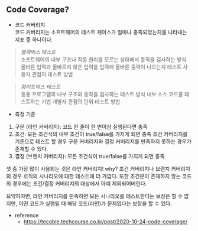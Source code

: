 ## Code Coverage?

* 코드 커버리지  
  코드 커버리지는 소프트웨어의 테스트 케이스가 얼마나 충족되었는지를 나타내는 지표 중 하나이다.

> *블랙박스 테스트*  
> 소프트웨어의 내부 구조나 작동 원리를 모르는 상태에서 동작을 검사하는 방식
> 올바른 입력과 올바르지 않은 입력을 입력해 올바른 출력이 나오는지 테스트
> 사용자 관점의 테스트 방법

> *화이트박스 테스트*  
> 응용 프로그램의 내부 구조와 동작을 검사하는 테스트 방식
> 내부 소스 코드를 테스트하는 기법
> 개발자 관점의 단위 테스트 방법

* 측정 기준
1. 구문 (라인 커버리지): 코드 한 줄이 한 번이상 실행된다면 충족
2. 조건: 모든 조건식의 내부 조건이 true/false를 가지게 되면 충족
   조건 커버리지를 기준으로 테스트 할 경우 구문 커버리지와 결정 커버리지를 만족하지 못하는 경우가 존재할 수 있다.
3. 결정 (브랜치 커버리지): 모든 조건식이 true/false를 가지게 되면 충족

셋 중 가장 많이 사용되는 것은 라인 커버리지!
why? 조건 커버리지나 브랜치 커버리지의 경우 로직의 시나리오에 대한 테스트에 더 가깝다. 또한 조건문이 존재하지 않는 코드의 경우에는 조건/결정 커버리지의 대상에서 아예 제외되어버린다.

요약하자면, 라인 커버리지를 만족하면 모든 시나리오를 테스트한다는 보장은 할 수 없지만, 어떤 코드가 실행될 때 해당 코드(라인)가 문제없다는 보장을 할 수 있다.

* reference  
  * https://tecoble.techcourse.co.kr/post/2020-10-24-code-coverage/ 
